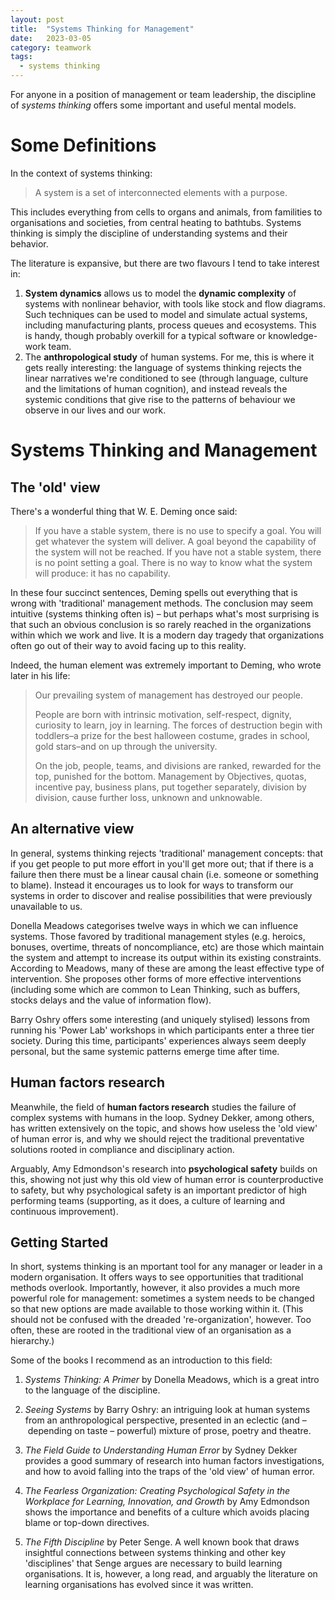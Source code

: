 ```yaml
---
layout: post
title:  "Systems Thinking for Management"
date:   2023-03-05
category: teamwork
tags:
  - systems thinking
---
```


For anyone in a position of management or team leadership, the discipline of _systems thinking_ offers some important and useful mental models.

# Some Definitions

In the context of systems thinking:

> A system is a set of interconnected elements with a purpose.

This includes everything from cells to organs and animals, from familities to organisations and societies, from central heating to bathtubs. Systems thinking is simply the discipline of understanding systems and their behavior.

The literature is expansive, but there are two flavours I tend to take interest in:

1. **System dynamics** allows us to model the **dynamic complexity** of systems with nonlinear behavior, with tools like stock and flow diagrams. Such techniques can be used to model and simulate actual systems, including manufacturing plants, process queues and ecosystems. This is handy, though probably overkill for a typical software or knowledge-work team.
2. The **anthropological study** of human systems. For me, this is where it gets really interesting: the language of systems thinking rejects the linear narratives we're conditioned to see (through language, culture and the limitations of human cognition), and instead reveals the systemic conditions that give rise to the patterns of behaviour we observe in our lives and our work.

# Systems Thinking and Management

## The 'old' view

There's a wonderful thing that W. E. Deming once said:

> If you have a stable system, there is no use to specify a goal. You will get whatever the system will deliver. A goal beyond the capability of the system will not be reached. If you have not a stable system, there is no point setting a goal. There is no way to know what the system will produce: it has no capability.

In these four succinct sentences, Deming spells out everything that is wrong with 'traditional' management methods. The conclusion may seem intuitive (systems thinking often is) – but perhaps what's most surprising is that such an obvious conclusion is so rarely reached in the organizations within which we work and live. It is a modern day tragedy that organizations often go out of their way to avoid facing up to this reality.

Indeed, the human element was extremely important to Deming, who wrote later in his life:

> Our prevailing system of management has destroyed our people.
> 
> People are born with intrinsic motivation, self-respect, dignity, curiosity to learn, joy in learning. The forces of destruction begin with toddlers–a prize for the best halloween costume, grades in school, gold stars–and on up through the university.
> 
> On the job, people, teams, and divisions are ranked, rewarded for the top, punished for the bottom. Management by Objectives, quotas, incentive pay, business plans, put together separately, division by division, cause further loss, unknown and unknowable.

## An alternative view

In general, systems thinking rejects 'traditional' management concepts: that if you get people to put more effort in you'll get more out; that if there is a failure then there must be a linear causal chain (i.e. someone or something to blame). Instead it encourages us to look for ways to transform our systems in order to discover and realise possibilities that were previously unavailable to us.

Donella Meadows categorises twelve ways in which we can influence systems. Those favored by traditional management styles (e.g. heroics, bonuses, overtime, threats of noncompliance, etc) are those which maintain the system and attempt to increase its output within its existing constraints. According to Meadows, many of these are among the least effective type of intervention. She proposes other forms of more effective interventions (including some which are common to Lean Thinking, such as buffers, stocks delays and the value of information flow).

Barry Oshry offers some interesting (and uniquely stylised) lessons from running his 'Power Lab' workshops in which participants enter a three tier society. During this time, participants' experiences always seem deeply personal, but the same systemic patterns emerge time after time.

## Human factors research

Meanwhile, the field of **human factors research** studies the failure of complex systems with humans in the loop. Sydney Dekker, among others, has written extensively on the topic, and shows how useless the 'old view' of human error is, and why we should reject the traditional preventative solutions rooted in compliance and disciplinary action.

Arguably, Amy Edmondson's research into **psychological safety** builds on this, showing not just why this old view of human error is counterproductive to safety, but why psychological safety is an important predictor of high performing teams (supporting, as it does, a culture of learning and continuous improvement).

## Getting Started

In short, systems thinking is an mportant tool for any manager or leader in a modern organisation. It offers ways to see opportunities that traditional methods overlook. Importantly, however, it also provides a much more powerful role for management: sometimes a system needs to be changed so that new options are made available to those working within it. (This should not be confused with the dreaded 're-organization', however. Too often, these are rooted in the traditional view of an organisation as a hierarchy.)

Some of the books I recommend as an introduction to this field:

1. *Systems Thinking: A Primer* by Donella Meadows, which is a great intro to the language of the discipline.

2. *Seeing Systems* by Barry Oshry: an intriguing look at human systems from an anthropological perspective, presented in an eclectic (and – depending on taste – powerful) mixture of prose, poetry and theatre.

3. *The Field Guide to Understanding Human Error* by Sydney Dekker provides a good summary of research into human factors investigations, and how to avoid falling into the traps of the 'old view' of human error.

4. *The Fearless Organization: Creating Psychological Safety in the Workplace for Learning, Innovation, and Growth* by Amy Edmondson shows the importance and benefits of a culture which avoids placing blame or top-down directives.

5. *The Fifth Discipline* by Peter Senge. A well known book that draws insightful connections between systems thinking and other key 'disciplines' that Senge argues are necessary to build learning organisations. It is, however, a long read, and arguably the literature on learning organisations has evolved since it was written.
